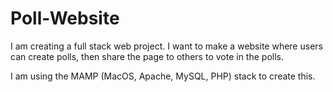 # Poll-Website
I am creating a full stack web project. I want to make a website where users can create polls, then share the page to others to vote in the polls.

I am using the MAMP (MacOS, Apache, MySQL, PHP) stack to create this.